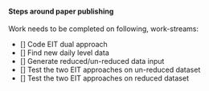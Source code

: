 #### Steps around paper publishing

Work needs to be completed on following, work-streams:

- [] Code EIT dual approach
- [] Find new daily level data
- [] Generate reduced/un-reduced data input
- [] Test the two EIT approaches on un-reduced dataset
- [] Test the two EIT approaches on reduced dataset

